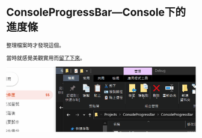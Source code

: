 # ConsoleProgressBar—Console下的進度條


整理檔案時才發現這個。    
<!--more-->

當時就感覺美觀實用而[留了下來](https://github.com/github-lym/ConsoleProgressBar)。  
  
[![demo](ConsoleProgressBar.gif)](ConsoleProgressBar.gif)  
